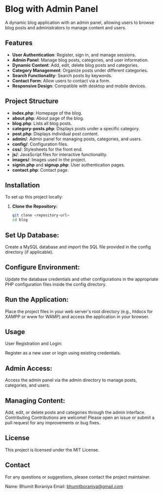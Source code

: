 # Blog with Admin Panel

A dynamic blog application with an admin panel, allowing users to browse blog posts and administrators to manage content and users.

## Features

- **User Authentication**: Register, sign in, and manage sessions.
- **Admin Panel**: Manage blog posts, categories, and user information.
- **Dynamic Content**: Add, edit, delete blog posts and categories.
- **Category Management**: Organize posts under different categories.
- **Search Functionality**: Search posts by keywords.
- **Contact Form**: Allow users to contact via a form.
- **Responsive Design**: Compatible with desktop and mobile devices.

## Project Structure

- **index.php**: Homepage of the blog.
- **about.php**: About page of the blog.
- **blog.php**: Lists all blog posts.
- **category-posts.php**: Displays posts under a specific category.
- **post.php**: Displays individual post content.
- **admin/**: Admin panel for managing posts, categories, and users.
- **config/**: Configuration files.
- **css/**: Stylesheets for the front end.
- **js/**: JavaScript files for interactive functionality.
- **images/**: Images used in the project.
- **signin.php** and **signup.php**: User authentication pages.
- **contact.php**: Contact page.

## Installation

To set up this project locally:

1. **Clone the Repository:**

   ```bash
   git clone <repository-url>
   cd blog
   ```
## Set Up Database:

Create a MySQL database and import the SQL file provided in the config directory (if applicable).

## Configure Environment:

Update the database credentials and other configurations in the appropriate PHP configuration files inside the config directory.

## Run the Application:

Place the project files in your web server's root directory (e.g., htdocs for XAMPP or www for WAMP) and access the application in your browser.

## Usage
User Registration and Login:

Register as a new user or login using existing credentials.

## Admin Access:

Access the admin panel via the admin directory to manage posts, categories, and users.

## Managing Content:

Add, edit, or delete posts and categories through the admin interface.
Contributing
Contributions are welcome! Please open an issue or submit a pull request for any improvements or bug fixes.

## License
This project is licensed under the MIT License.

## Contact
For any questions or suggestions, please contact the project maintainer.

Name: Bhumit Boraniya
Email: bhumitboraniya@gmail.com
